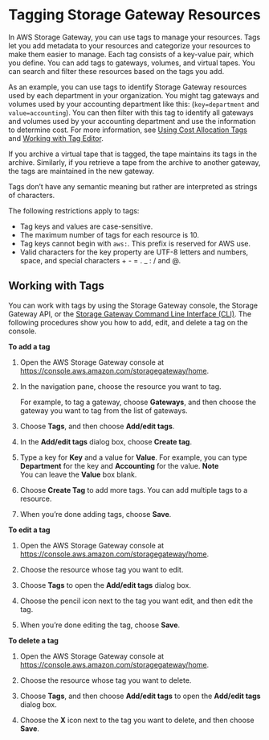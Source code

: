 # Tagging Storage Gateway Resources<a name="tagging-resources-common"></a>

In AWS Storage Gateway, you can use tags to manage your resources\. Tags let you add metadata to your resources and categorize your resources to make them easier to manage\. Each tag consists of a key\-value pair, which you define\. You can add tags to gateways, volumes, and virtual tapes\. You can search and filter these resources based on the tags you add\.

As an example, you can use tags to identify Storage Gateway resources used by each department in your organization\. You might tag gateways and volumes used by your accounting department like this: \(`key=department` and `value=accounting`\)\. You can then filter with this tag to identify all gateways and volumes used by your accounting department and use the information to determine cost\. For more information, see [Using Cost Allocation Tags](https://docs.aws.amazon.com/awsaccountbilling/latest/aboutv2//cost-alloc-tags.html) and [Working with Tag Editor](http://docs.aws.amazon.com/awsconsolehelpdocs/latest/gsg/tag-editor.html)\.

If you archive a virtual tape that is tagged, the tape maintains its tags in the archive\. Similarly, if you retrieve a tape from the archive to another gateway, the tags are maintained in the new gateway\. 

Tags don’t have any semantic meaning but rather are interpreted as strings of characters\.

The following restrictions apply to tags:
+ Tag keys and values are case\-sensitive\.
+ The maximum number of tags for each resource is 10\.
+ Tag keys cannot begin with `aws:`\. This prefix is reserved for AWS use\.
+ Valid characters for the key property are UTF\-8 letters and numbers, space, and special characters \+ \- = \. \_ : / and @\.

## Working with Tags<a name="working-with-tags-common"></a>

You can work with tags by using the Storage Gateway console, the Storage Gateway API, or the [Storage Gateway Command Line Interface \(CLI\)](https://docs.aws.amazon.com//cli/latest/reference/storagegateway/index.html)\. The following procedures show you how to add, edit, and delete a tag on the console\.

**To add a tag**

1. Open the AWS Storage Gateway console at [https://console\.aws\.amazon\.com/storagegateway/home](https://console.aws.amazon.com/storagegateway/)\.

1. In the navigation pane, choose the resource you want to tag\. 

   For example, to tag a gateway, choose **Gateways**, and then choose the gateway you want to tag from the list of gateways\.

1. Choose **Tags**, and then choose **Add/edit tags**\.

1. In the **Add/edit tags** dialog box, choose **Create tag**\.

1. Type a key for **Key** and a value for **Value**\. For example, you can type **Department** for the key and **Accounting** for the value\.
**Note**  
You can leave the **Value** box blank\.

1. Choose **Create Tag** to add more tags\. You can add multiple tags to a resource\.

1. When you’re done adding tags, choose **Save**\.

**To edit a tag**

1. Open the AWS Storage Gateway console at [https://console\.aws\.amazon\.com/storagegateway/home](https://console.aws.amazon.com/storagegateway/)\.

1. Choose the resource whose tag you want to edit\.

1. Choose **Tags** to open the **Add/edit tags** dialog box\.

1. Choose the pencil icon next to the tag you want edit, and then edit the tag\. 

1. When you’re done editing the tag, choose **Save**\.

**To delete a tag**

1. Open the AWS Storage Gateway console at [https://console\.aws\.amazon\.com/storagegateway/home](https://console.aws.amazon.com/storagegateway/)\.

1. Choose the resource whose tag you want to delete\.

1. Choose **Tags**, and then choose **Add/edit tags** to open the **Add/edit tags** dialog box\.

1. Choose the **X** icon next to the tag you want to delete, and then choose **Save**\. 